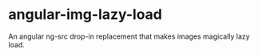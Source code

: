 angular-img-lazy-load
=====================

An angular ng-src drop-in replacement that makes images magically lazy load.
